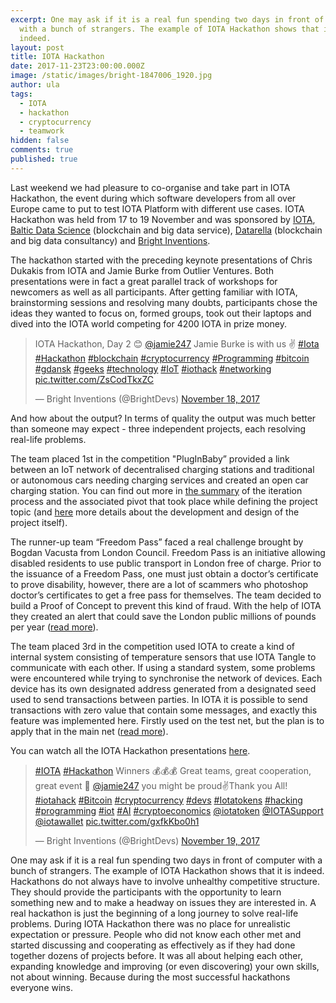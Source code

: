 ```yaml
---
excerpt: One may ask if it is a real fun spending two days in front of computer
  with a bunch of strangers. The example of IOTA Hackathon shows that it is
  indeed.
layout: post
title: IOTA Hackathon
date: 2017-11-23T23:00:00.000Z
image: /static/images/bright-1847006_1920.jpg
author: ula
tags:
  - IOTA
  - hackathon
  - cryptocurrency
  - teamwork
hidden: false
comments: true
published: true
---
```


Last weekend we had pleasure to co-organise and take part in IOTA Hackathon, the event during which software developers from all over Europe came to put to test IOTA Platform with different use cases. IOTA Hackathon was held from 17 to 19 November and was sponsored by [IOTA](https://iota.org/), [Baltic Data Science](http://balticdatascience.com/) (blockchain and big data service), [Datarella](http://datarella.com/) (blockchain and big data consultancy) and [Bright Inventions](https://twitter.com/BrightDevs). 

The hackathon started with the preceding keynote presentations of Chris Dukakis from IOTA and Jamie Burke from Outlier Ventures. Both presentations were in fact a great parallel track of workshops for newcomers as well as all participants. After getting familiar with IOTA, brainstorming sessions and resolving many doubts, participants chose the ideas they wanted to focus on, formed groups, took out their laptops and dived into the IOTA world competing for 4200 IOTA in prize money. 

<blockquote class="twitter-tweet" data-lang="en"><p lang="en" dir="ltr">IOTA Hackathon, Day 2 😊 <a href="https://twitter.com/jamie247?ref_src=twsrc%5Etfw">@jamie247</a> Jamie Burke is with us ✌ <a href="https://twitter.com/hashtag/Iota?src=hash&amp;ref_src=twsrc%5Etfw">#Iota</a> <a href="https://twitter.com/hashtag/Hackathon?src=hash&amp;ref_src=twsrc%5Etfw">#Hackathon</a> <a href="https://twitter.com/hashtag/blockchain?src=hash&amp;ref_src=twsrc%5Etfw">#blockchain</a> <a href="https://twitter.com/hashtag/cryptocurrency?src=hash&amp;ref_src=twsrc%5Etfw">#cryptocurrency</a> <a href="https://twitter.com/hashtag/Programming?src=hash&amp;ref_src=twsrc%5Etfw">#Programming</a> <a href="https://twitter.com/hashtag/bitcoin?src=hash&amp;ref_src=twsrc%5Etfw">#bitcoin</a> <a href="https://twitter.com/hashtag/gdansk?src=hash&amp;ref_src=twsrc%5Etfw">#gdansk</a> <a href="https://twitter.com/hashtag/geeks?src=hash&amp;ref_src=twsrc%5Etfw">#geeks</a> <a href="https://twitter.com/hashtag/technology?src=hash&amp;ref_src=twsrc%5Etfw">#technology</a> <a href="https://twitter.com/hashtag/IoT?src=hash&amp;ref_src=twsrc%5Etfw">#IoT</a> <a href="https://twitter.com/hashtag/iothack?src=hash&amp;ref_src=twsrc%5Etfw">#iothack</a> <a href="https://twitter.com/hashtag/networking?src=hash&amp;ref_src=twsrc%5Etfw">#networking</a> <a href="https://t.co/ZsCodTkxZC">pic.twitter.com/ZsCodTkxZC</a></p>&mdash; Bright Inventions (@BrightDevs) <a href="https://twitter.com/BrightDevs/status/931824589029761024?ref_src=twsrc%5Etfw">November 18, 2017</a></blockquote>
<script async src="https://platform.twitter.com/widgets.js" charset="utf-8"></script>

And how about the output? In terms of quality the output was much better than someone may expect - three independent projects, each resolving real-life problems. 

The team placed 1st in the competition "PlugInBaby” provided a link between an IoT network of decentralised charging stations and traditional or autonomous cars needing charging services and created an open car charging station. You can find out more in [the summary](http://datarella.com/iota-hackathon-open-car-charging-network-part-1/) of the iteration process and the associated pivot that took place while defining the project topic (and [here](http://datarella.com/iota-hackathon-open-car-charging-network-part-2/) more details about the development and design of the project itself).

The runner-up team “Freedom Pass” faced a real challenge brought by Bogdan Vacusta from London Council. Freedom Pass is an initiative allowing disabled residents to use public transport in London free of charge. Prior to the issuance of a Freedom Pass, one must just obtain a doctor’s certificate to prove disability, however, there are a lot of scammers who photoshop doctor’s certificates to get a free pass for themselves. The team decided to build a Proof of Concept to prevent this kind of fraud. With the help of IOTA they created an alert that could save the London public millions of pounds per year ([read more](http://datarella.com/iota-hackathon-lessons-learned-fraud-detection-part-1/)).

The team placed 3rd in the competition used IOTA to create a kind of internal system consisting of  temperature sensors that use IOTA Tangle to communicate with each other. If using a standard system, some problems were encountered while trying to synchronise the network of devices. Each device has its own designated address generated from a designated seed used to send transactions between parties. In IOTA it is possible to send transactions with zero value that contain some messages, and exactly this feature was implemented here. Firstly used on the test net, but the plan is to apply that in the main net ([read more](https://steemit.com/blockchain/@quantumdamage/iota-hack-gdansk-and-my-application-created-during-it-iota-sensors)).

You can watch all the IOTA Hackathon presentations [here](https://www.youtube.com/watch?v=klJY-v3ureU). 

<blockquote class="twitter-tweet" data-lang="en"><p lang="en" dir="ltr"><a href="https://twitter.com/hashtag/IOTA?src=hash&amp;ref_src=twsrc%5Etfw">#IOTA</a> <a href="https://twitter.com/hashtag/Hackathon?src=hash&amp;ref_src=twsrc%5Etfw">#Hackathon</a> Winners 💰💰💰 Great teams, great cooperation, great event 👏 <a href="https://twitter.com/jamie247?ref_src=twsrc%5Etfw">@jamie247</a> you might be proud✌️Thank you All! <a href="https://twitter.com/hashtag/iotahack?src=hash&amp;ref_src=twsrc%5Etfw">#iotahack</a> <a href="https://twitter.com/hashtag/Bitcoin?src=hash&amp;ref_src=twsrc%5Etfw">#Bitcoin</a> <a href="https://twitter.com/hashtag/cryptocurrency?src=hash&amp;ref_src=twsrc%5Etfw">#cryptocurrency</a> <a href="https://twitter.com/hashtag/devs?src=hash&amp;ref_src=twsrc%5Etfw">#devs</a> <a href="https://twitter.com/hashtag/Iotatokens?src=hash&amp;ref_src=twsrc%5Etfw">#Iotatokens</a> <a href="https://twitter.com/hashtag/hacking?src=hash&amp;ref_src=twsrc%5Etfw">#hacking</a> <a href="https://twitter.com/hashtag/programming?src=hash&amp;ref_src=twsrc%5Etfw">#programming</a> <a href="https://twitter.com/hashtag/iot?src=hash&amp;ref_src=twsrc%5Etfw">#iot</a> <a href="https://twitter.com/hashtag/AI?src=hash&amp;ref_src=twsrc%5Etfw">#AI</a> <a href="https://twitter.com/hashtag/cryptoeconomics?src=hash&amp;ref_src=twsrc%5Etfw">#cryptoeconomics</a> <a href="https://twitter.com/iotatoken?ref_src=twsrc%5Etfw">@iotatoken</a> <a href="https://twitter.com/IOTASupport?ref_src=twsrc%5Etfw">@IOTASupport</a> <a href="https://twitter.com/iotawallet?ref_src=twsrc%5Etfw">@iotawallet</a> <a href="https://t.co/gxfkKbo0h1">pic.twitter.com/gxfkKbo0h1</a></p>&mdash; Bright Inventions (@BrightDevs) <a href="https://twitter.com/BrightDevs/status/932298740362305536?ref_src=twsrc%5Etfw">November 19, 2017</a></blockquote>
<script async src="https://platform.twitter.com/widgets.js" charset="utf-8"></script>

One may ask if it is a real fun spending two days in front of computer with a bunch of strangers. The example of IOTA Hackathon shows that it is indeed. Hackathons do not always have to involve unhealthy competitive structure. They should provide the participants with the opportunity to learn something new and to make a headway on issues they are interested in. A real hackathon is just the beginning of a long journey to solve real-life problems. During IOTA Hackathon there was no place for unrealistic expectation or pressure. People who did not know each other met and started discussing and cooperating as effectively as if they had done together dozens of projects before. It was all about helping each other, expanding knowledge and improving (or even discovering) your own skills, not about winning. Because during the most successful hackathons everyone wins. 
